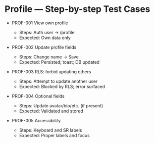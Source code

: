 # Profile — Step-by-step Test Cases

- PROF-001 View own profile
  - Steps: Auth user → /profile
  - Expected: Own data only

- PROF-002 Update profile fields
  - Steps: Change name → Save
  - Expected: Persisted; toast; DB updated

- PROF-003 RLS: forbid updating others
  - Steps: Attempt to update another user
  - Expected: Blocked by RLS; error surfaced

- PROF-004 Optional fields
  - Steps: Update avatar/bio/etc. (if present)
  - Expected: Validated and stored

- PROF-005 Accessibility
  - Steps: Keyboard and SR labels
  - Expected: Proper labels and focus
